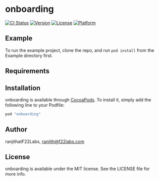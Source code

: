 # onboarding

[![CI Status](http://img.shields.io/travis/ranjithatF22Labs/onboarding.svg?style=flat)](https://travis-ci.org/ranjithatF22Labs/onboarding)
[![Version](https://img.shields.io/cocoapods/v/onboarding.svg?style=flat)](http://cocoapods.org/pods/onboarding)
[![License](https://img.shields.io/cocoapods/l/onboarding.svg?style=flat)](http://cocoapods.org/pods/onboarding)
[![Platform](https://img.shields.io/cocoapods/p/onboarding.svg?style=flat)](http://cocoapods.org/pods/onboarding)

## Example

To run the example project, clone the repo, and run `pod install` from the Example directory first.

## Requirements

## Installation

onboarding is available through [CocoaPods](http://cocoapods.org). To install
it, simply add the following line to your Podfile:

```ruby
pod "onboarding"
```

## Author

ranjithatF22Labs, ranjith@f22labs.com

## License

onboarding is available under the MIT license. See the LICENSE file for more info.
